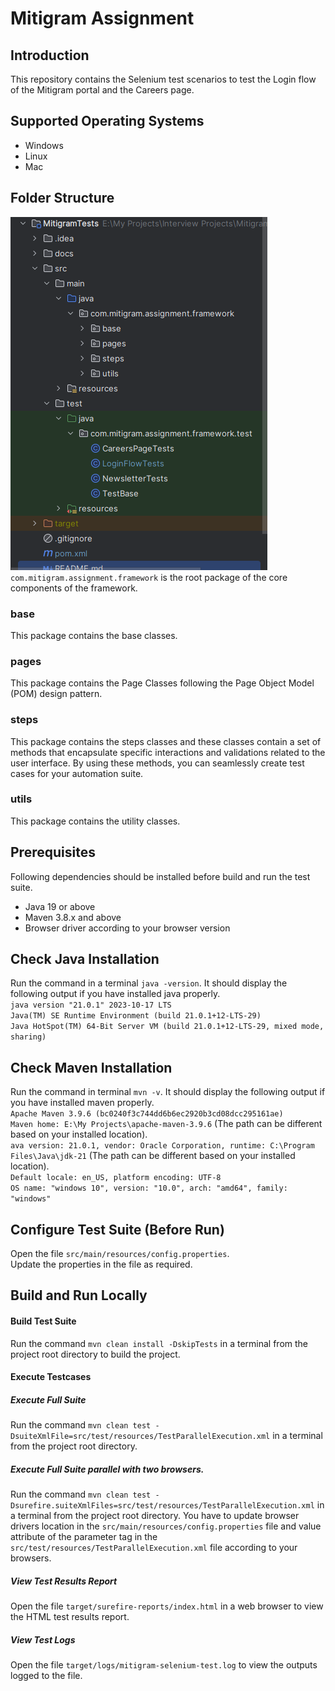 # Mitigram Assignment
## Introduction
This repository contains the Selenium test scenarios to test the 
Login flow of the Mitigram portal and the Careers page.
## Supported Operating Systems
* Windows
* Linux
* Mac 
## Folder Structure
![](docs/folder_structure.png)  
`com.mitigram.assignment.framework` is the root package of the core components of the framework.
### base
This package contains the base classes.
### pages
This package contains the Page Classes following the 
Page Object Model (POM) design pattern.
### steps
This package contains the steps classes and these classes contain 
a set of methods that encapsulate specific interactions and validations 
related to the user interface. By using these methods, you can 
seamlessly create test cases for your automation suite.
### utils
This package contains the utility classes.
## Prerequisites
Following dependencies should be installed before build and run the test suite.
* Java 19 or above
* Maven 3.8.x and above
* Browser driver according to your browser version
## Check Java Installation
Run the command in a terminal
`java -version`. It should display the following output if you have installed java properly.  
`java version "21.0.1" 2023-10-17 LTS`  
`Java(TM) SE Runtime Environment (build 21.0.1+12-LTS-29)`  
`Java HotSpot(TM) 64-Bit Server VM (build 21.0.1+12-LTS-29, mixed mode, sharing)`
## Check Maven Installation
Run the command in terminal `mvn -v`. It should display the following output if you have installed maven properly.  
`Apache Maven 3.9.6 (bc0240f3c744dd6b6ec2920b3cd08dcc295161ae)`  
`Maven home: E:\My Projects\apache-maven-3.9.6` (The path can be different based on your installed location).  
`ava version: 21.0.1, vendor: Oracle Corporation, runtime: C:\Program Files\Java\jdk-21` (The path can be different based on your installed location).  
`Default locale: en_US, platform encoding: UTF-8`  
`OS name: "windows 10", version: "10.0", arch: "amd64", family: "windows"`
## Configure Test Suite (Before Run)
Open the file `src/main/resources/config.properties`.  
Update the properties in the file as required.
## Build and Run Locally

#### Build Test Suite
Run the command `mvn clean install -DskipTests` in a terminal from the project root directory to build the project.
#### Execute Testcases
##### Execute Full Suite
Run the command `mvn clean test -DsuiteXmlFile=src/test/resources/TestParallelExecution.xml` 
in a terminal from the project root directory.
##### Execute Full Suite parallel with two browsers. 
Run the command `mvn clean test -Dsurefire.suiteXmlFiles=src/test/resources/TestParallelExecution.xml` 
in a terminal from the project root directory. You have to update
browser drivers location in the `src/main/resources/config.properties` file and 
value attribute of the parameter tag in the 
`src/test/resources/TestParallelExecution.xml` file according to your browsers.
##### View Test Results Report
Open the file `target/surefire-reports/index.html` in a web browser to view the HTML test results report.
##### View Test Logs
Open the file `target/logs/mitigram-selenium-test.log` to view the outputs logged to the file.

